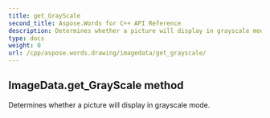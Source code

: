 ```yaml
---
title: get_GrayScale
second_title: Aspose.Words for C++ API Reference
description: Determines whether a picture will display in grayscale mode. 
type: docs
weight: 0
url: /cpp/aspose.words.drawing/imagedata/get_grayscale/
---
```

## ImageData.get_GrayScale method


Determines whether a picture will display in grayscale mode. 


